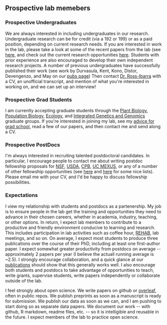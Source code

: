 ## Prospective lab memebers

### Prospective Undergraduates

We are always interested in including undergraduates in our research.  Undergraduate research can be for credit (via a 192 or 199) or as a paid position, depending on current research needs. If you are interested in work in the lab, please take a look at some of the recent papers from the lab (see [here](www.rilab.org/undergrad_pubs.html), and check out the current research opportunities [here](www.rilab.org/research_opps.html).  Students with prior experience are also encouraged to develop their own independent research projects.  A number of previous undergraduates have successfully published their work (see work by Durvasula, Kent, Kono, Distor, Devengenzo, and May on our [pubs page](http://www.rilab.org/pubs.html)) Then contact [Dr. Ross-Ibarra](mailto:rossibarra@ucdavis.edu) with a CV, an unofficial transcript, and mention of what you're interested in working on, and we can set up an interview!

### Prospective Grad Students

I am currently accepting graduate students through the [Plant Biology](http://biosci3.ucdavis.edu/gradGroups/pb/), [Population Biology](http://www-eve.ucdavis.edu/eve/pbg/), [Ecology](http://ecology.ucdavis.edu), and [Integrated Genetics and Genomics](http://igg.ucdavis.edu) graduate groups. If you're interested in joining my lab, see my [advice for grad school](http://www.slideshare.net/jrossibarra/forgradschool), read a few of our papers, and then contact me and send along a CV.

### Prospective PostDocs

I'm always interested in recruiting talented postdoctoral candidates. In particular, I encourage people to contact me about writing postdoc fellowship proposals for [NSF](http://www.nsf.gov/funding/education.jsp?fund_type=3), [USDA](http://www.csrees.usda.gov/fo/fellowshipsgrantprogramafri.cfm), [CPB](http://cpb.ucdavis.edu/CPB%20Postdoc%20Fellowship.html), [UC MEXUS](http://www.ucmexus.ucr.edu/funding/fellowship_post_doc.html), or any of a number of other fellowship opportunities (see [here](http://mathbionerd.blogspot.com/2014/04/some-postdoctoral-fellowships-in-biology.html) and [here](http://people.ds.cam.ac.uk/dl384/Resources_Postdocs.html) for some nice lists). Please email me with your CV, and I'd be happy to discuss fellowship possibilities.

### Expectations

I view my relationship with students and postdocs as a partenership. My job is to ensure people in the lab get the training and opportunities they need to advance in their chosen careers, whether in academia, industry, teaching, or other options.  In return, I expect lab members to contribute to a productive and friendly environment conducive to learning and research. This includes participation in lab activities such as coffee hour, [REHAB](http://]www.rilab.org/rehab.html), lab meetings, and so on. On average, I expect most students to produce three publications over the course of their PhD, including at least one first-author paper.  I expect somewhat greater productivity from postdocs on average -- approximately 2 papers per year (I believe the actuall running average is ~2.5). I strongly encourage collaboration, and a quick glance at our [publications]() should show that this generally works well. I also encourage both students and postdocs to take advantage of opportunities to teach, write grants, supervise students, write papers independently or collaborate outside of the lab.

I feel strongly about open science. We write papers on github or [overleaf](overleaf.com), often in public repos.  We publish preprints as soon as a manuscript is ready for submission.  We publish our data as soon as we can, and I am pushing to start doing so as separate data papers. We document our work -- with github, R markdown, readme files, etc. -- so it is intelligible and reusable in the future. I expect members of the lab to practice open science.
